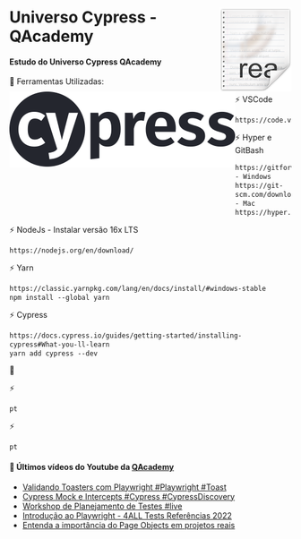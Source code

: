 # <img src="icon.png" align="right" />
# <img src="LogoCypress.png" align="left" />

# Universo Cypress - QAcademy
<h4>Estudo do Universo Cypress QAcademy</h4>

🧰 Ferramentas Utilizadas:<br>

   ⚡ VSCode<br>
   
    https://code.visualstudio.com/download

   ⚡ Hyper e GitBash<br>

    https://gitforwindows.org/ - Windows
    https://git-scm.com/download/mac - Mac
    https://hyper.is/plugins

   ⚡ NodeJs - Instalar versão 16x LTS<br>

    https://nodejs.org/en/download/

   ⚡ Yarn <br>

    https://classic.yarnpkg.com/lang/en/docs/install/#windows-stable
    npm install --global yarn

   ⚡ Cypress <br>
    
    https://docs.cypress.io/guides/getting-started/installing-cypress#What-you-ll-learn
    yarn add cypress --dev
    

🧰 <br>

   ⚡ <br>

    pt

   ⚡ <br>

    pt
    
#### 🧰 Últimos vídeos do Youtube da [QAcademy](https://github.com/weareqacademy)
<!-- YOUTUBE:START -->
- [Validando Toasters com Playwright #Playwright #Toast](https://www.youtube.com/watch?v=49YFO4ppvt0)
- [Cypress Mock e Intercepts #Cypress #CypressDiscovery](https://www.youtube.com/watch?v=HJmlWMDMK30)
- [Workshop de Planejamento de Testes #live](https://www.youtube.com/watch?v=PxO-clXRCpM)
- [Introdução ao Playwright - 4ALL Tests Referências 2022](https://www.youtube.com/watch?v=LEY3BLh_dA8)
- [Entenda a importância do Page Objects em projetos reais](https://www.youtube.com/watch?v=DlEh9WzMyxs)
<!-- YOUTUBE:END -->
